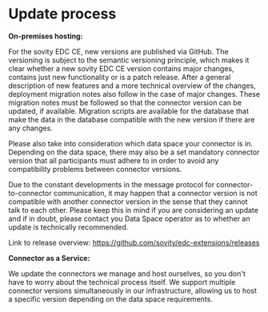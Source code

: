 Update process
========

**On-premises hosting:**

For the sovity EDC CE, new versions are published via GitHub.
The versioning is subject to the semantic versioning principle, which makes it clear whether a new sovity EDC CE version contains major changes, contains just new functionality or is a patch release.
After a general description of new features and a more technical overview of the changes, deployment migration notes also follow in the case of major changes.
These migration notes must be followed so that the connector version can be updated, if available.
Migration scripts are available for the database that make the data in the database compatible with the new version if there are any changes.

Please also take into consideration which data space your connector is in.
Depending on the data space, there may also be a set mandatory connector version that all participants must adhere to in order to avoid any compatibility problems between connector versions.

Due to the constant developments in the message protocol for connector-to-connector communication, it may happen that a connector version is not compatible with another connector version in the sense that they cannot talk to each other.
Please keep this in mind if you are considering an update and if in doubt, please contact you Data Space operator as to whether an update is technically recommended.

Link to release overview:
https://github.com/sovity/edc-extensions/releases


**Connector as a Service:**

We update the connectors we manage and host ourselves, so you don't have to worry about the technical process itself.
We support multiple connector versions simultaneously in our infrastructure, allowing us to host a specific version depending on the data space requirements.
